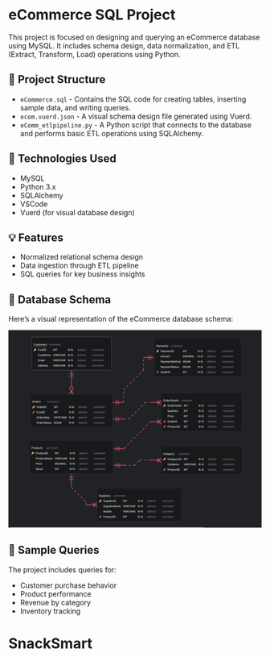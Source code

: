 # eCommerce SQL Project

This project is focused on designing and querying an eCommerce database using MySQL. It includes schema design, data normalization, and ETL (Extract, Transform, Load) operations using Python.

## 📁 Project Structure

- `eCommerce.sql` - Contains the SQL code for creating tables, inserting sample data, and writing queries.
- `ecom.vuerd.json` - A visual schema design file generated using Vuerd.
- `eComm_etlpipeline.py` - A Python script that connects to the database and performs basic ETL operations using SQLAlchemy.

## 🔧 Technologies Used

- MySQL
- Python 3.x
- SQLAlchemy
- VSCode
- Vuerd (for visual database design)

## 💡 Features

- Normalized relational schema design
- Data ingestion through ETL pipeline
- SQL queries for key business insights

## 🧬 Database Schema

Here’s a visual representation of the eCommerce database schema:

![eCommerce Schema](schema.png)

## 🧪 Sample Queries

The project includes queries for:
- Customer purchase behavior
- Product performance
- Revenue by category
- Inventory tracking


# SnackSmart
